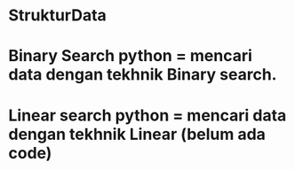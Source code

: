 # StrukturData
# Binary Search python = mencari data dengan tekhnik Binary search.
# Linear search python = mencari data dengan tekhnik Linear (belum ada code)
